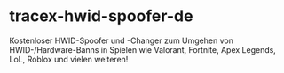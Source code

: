 # tracex-hwid-spoofer-de
Kostenloser HWID-Spoofer und -Changer zum Umgehen von HWID-/Hardware-Banns in Spielen wie Valorant, Fortnite, Apex Legends, LoL, Roblox und vielen weiteren!
